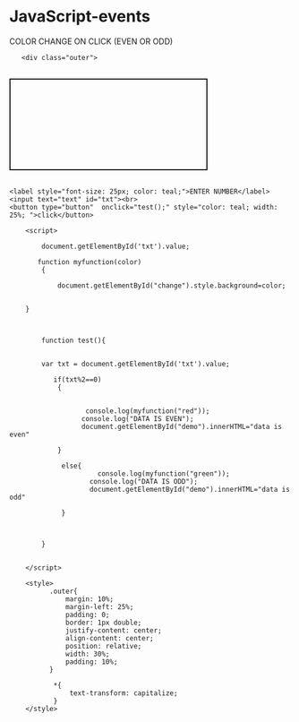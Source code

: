 # JavaScript-events
COLOR CHANGE ON CLICK (EVEN OR ODD)
<!DOCTYPE html>
<html lang="en">
<head>
    <meta charset="UTF-8">
    <meta http-equiv="X-UA-Compatible" content="IE=edge">
    <meta name="viewport" content="width=device-width, initial-scale=1.0">
    <title>Document</title>
    
</head>
<body>


       <div class="outer">


   <p id="demo" style="color: black; font-size: 30px; font-family: Verdana, Geneva, Tahoma, sans-serif;"> </p>
   
   <div id="change" style="height:160px; width: 350px; border:solid 2px;">
   
  </div> <br>  
  
  
    <label style="font-size: 25px; color: teal;">ENTER NUMBER</label>
    <input text="text" id="txt"><br>
    <button type="button"  onclick="test();" style="color: teal; width: 25%; ">click</button>

</div>
  

        <script>
           
            document.getElementById('txt').value;
            
           function myfunction(color)
            {
            
                document.getElementById("change").style.background=color;
                
            
        }
            


            function test(){

             
            var txt = document.getElementById('txt').value;
                
               if(txt%2==0)
                {
                    
                    
                       console.log(myfunction("red")); 
                      console.log("DATA IS EVEN");
                      document.getElementById("demo").innerHTML="data is even"

                }
                   
                 else{
                          console.log(myfunction("green"));
                        console.log("DATA IS ODD");
                        document.getElementById("demo").innerHTML="data is odd"

                 } 



            }
           
                 
        </script>

        <style>
              .outer{
                  margin: 10%;
                  margin-left: 25%;
                  padding: 0;
                  border: 1px double;
                  justify-content: center;
                  align-content: center;
                  position: relative;
                  width: 30%;
                  padding: 10%;
              } 
              
               *{
                   text-transform: capitalize;
               } 
        </style>
         
</body>


</html>
